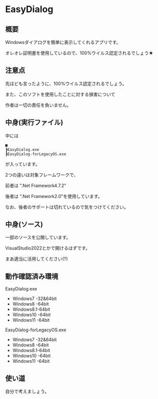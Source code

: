 # EasyDialog

## 概要

Windowsダイアログを簡単に表示してくれるアプリです。

オレオレ証明書を使用しているので、100%ウイルス認定されるでしょう★

## 注意点

先ほども言ったように、100%ウイルス認定されるでしょう。

また、このソフトを使用したことに対する損害について

作者は一切の責任を負いません。

## 中身(実行ファイル)

中には
```
■
┣EasyDialog.exe
┣EasyDialog-forLegacyOS.exe
```
が入っています。

2つの違いは対象フレームワークで、

前者は ".Net Framework4.7.2"

後者は ".Net Framework2.0"を使用しています。

なお、後者のサポートは切れているので気をつけてください。

## 中身(ソース)

一部のソースを公開しています。

VisualStudio2022とかで開けるはずです。

まあ適当に活用してください(?)

## 動作確認済み環境

EasyDialog.exe
- Windows7  -32&64bit
- Windows8  -64bit
- Windows8.1-64bit
- Windows10 -64bit
- Windows11 -64bit

EasyDialog-forLegacyOS.exe
- Windows7  -32&64bit
- Windows8  -64bit
- Windows8.1-64bit
- Windows10 -64bit
- Windows11 -64bit

## 使い道 
自分で考えましょう。

